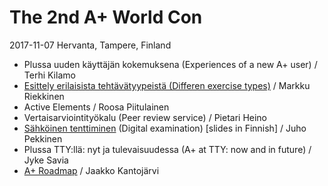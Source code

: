 # The 2nd A+ World Con

2017-11-07 Hervanta, Tampere, Finland

* Plussa uuden käyttäjän kokemuksena (Experiences of a new A+ user) / Terhi Kilamo
* [Esittely erilaisista tehtävätyypeistä (Differen exercise types)](exercise_types.pdf) / Markku Riekkinen
* Active Elements / Roosa Piitulainen
* Vertaisarviointityökalu (Peer review service) / Pietari Heino
* [Sähköinen tenttiminen](sahkoinen_tenttiminen.pdf) (Digital examination) [slides in Finnish] / Juho Pekkinen
* Plussa TTY:llä: nyt ja tulevaisuudessa (A+ at TTY: now and in future) / Jyke Savia
* [A+ Roadmap](/roadmap/presentation/) / Jaakko Kantojärvi
